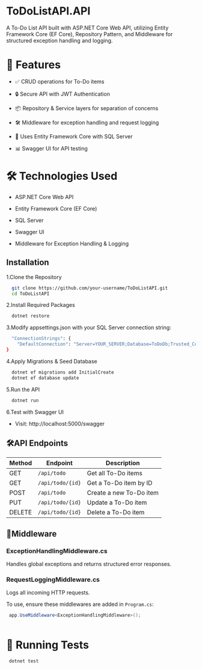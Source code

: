 # ToDoListAPI.API
A To-Do List API built with ASP.NET Core Web API, utilizing Entity Framework Core (EF Core), Repository Pattern, and Middleware for structured exception handling and logging.

# 🚀 Features
- ✅ CRUD operations for To-Do items
- 🔒 Secure API with JWT Authentication
- 📦 Repository & Service layers for separation of concerns

- 🛠 Middleware for exception handling and request logging

- 💾 Uses Entity Framework Core with SQL Server

- 📊 Swagger UI for API testing

# 🛠️ Technologies Used
- ASP.NET Core Web API

- Entity Framework Core (EF Core)

- SQL Server

- Swagger UI

- Middleware for Exception Handling & Logging


## Installation

1.Clone the Repository

```bash
  git clone https://github.com/your-username/ToDoListAPI.git
  cd ToDoListAPI
```
2.Install Required Packages

```bash
  dotnet restore
```

3.Modify appsettings.json with your SQL Server connection string:
```bash
  "ConnectionStrings": {
    "DefaultConnection": "Server=YOUR_SERVER;Database=ToDoDb;Trusted_Connection=True;"
}
```

4.Apply Migrations & Seed Database

```bash
  dotnet ef migrations add InitialCreate
  dotnet ef database update
```

5.Run the API
```bash
  dotnet run
```

6.Test with Swagger UI
- Visit: http://localhost:5000/swagger

## 🛠️API Endpoints

| Method | Endpoint          | Description                     |
|--------|-------------------|---------------------------------|
| GET    | `/api/todo`      | Get all To-Do items            |
| GET    | `/api/todo/{id}` | Get a To-Do item by ID         |
| POST   | `/api/todo`      | Create a new To-Do item        |
| PUT    | `/api/todo/{id}` | Update a To-Do item            |
| DELETE | `/api/todo/{id}` | Delete a To-Do item            |


## 🔧Middleware

### ExceptionHandlingMiddleware.cs
Handles global exceptions and returns structured error responses.

### RequestLoggingMiddleware.cs
Logs all incoming HTTP requests.

To use, ensure these middlewares are added in `Program.cs`:

```csharp
 app.UseMiddleware<ExceptionHandlingMiddleware>();
 
```
# 🧪 Running Tests

```csharp
 dotnet test
```









    

